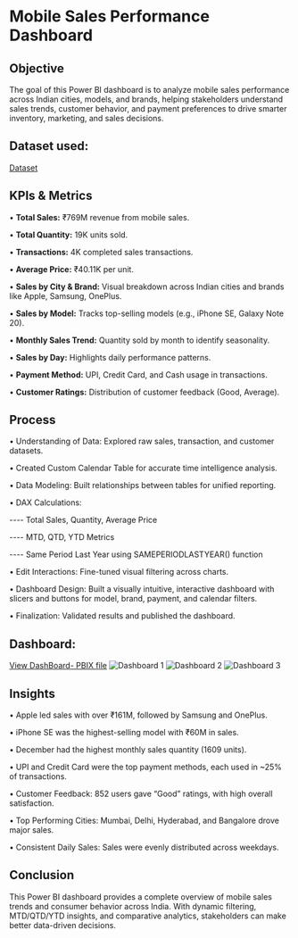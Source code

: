 # Mobile Sales Performance Dashboard

## Objective
The goal of this Power BI dashboard is to analyze mobile sales performance across Indian cities, models, and brands, helping stakeholders understand sales trends, customer behavior, and payment preferences to drive smarter inventory, marketing, and sales decisions.

## Dataset used:
<a href="https://github.com/Sunil-Rathod/Mobile-Sales-Performance-Dashboard-Power-BI/blob/main/Mobile%20Sales%20Data.xlsx">Dataset</a>

## KPIs & Metrics
• **Total Sales:** ₹769M revenue from mobile sales.

• **Total Quantity:** 19K units sold.

• **Transactions:** 4K completed sales transactions.

• **Average Price:** ₹40.11K per unit.

• **Sales by City & Brand:** Visual breakdown across Indian cities and brands like Apple, Samsung, OnePlus.

• **Sales by Model:** Tracks top-selling models (e.g., iPhone SE, Galaxy Note 20).

• **Monthly Sales Trend:** Quantity sold by month to identify seasonality.

• **Sales by Day:** Highlights daily performance patterns.

• **Payment Method:** UPI, Credit Card, and Cash usage in transactions.

• **Customer Ratings:** Distribution of customer feedback (Good, Average).

## Process
• Understanding of Data: Explored raw sales, transaction, and customer datasets.

• Created Custom Calendar Table for accurate time intelligence analysis.

• Data Modeling: Built relationships between tables for unified reporting.

• DAX Calculations:

---- Total Sales, Quantity, Average Price

---- MTD, QTD, YTD Metrics

---- Same Period Last Year using SAMEPERIODLASTYEAR() function

• Edit Interactions: Fine-tuned visual filtering across charts.

• Dashboard Design: Built a visually intuitive, interactive dashboard with slicers and buttons for model, brand, payment, and calendar filters.

• Finalization: Validated results and published the dashboard.

## Dashboard:

<a href="https://github.com/Sunil-Rathod/Mobile-Sales-Performance-Dashboard-Power-BI/blob/main/Mobile%20Sales%20Datashboard.pbix">View DashBoard- PBIX file</a>
![Dashboard 1](https://github.com/user-attachments/assets/12af656b-0bec-4fcf-a72c-028b430aff3a)
![Dashboard 2](https://github.com/user-attachments/assets/2e74fb2f-fa76-43ba-be2c-d42912f4a3f7)
![Dashboard 3](https://github.com/user-attachments/assets/ba8d0bfe-bb75-4f3e-b0d0-35516629c509)


## Insights
• Apple led sales with over ₹161M, followed by Samsung and OnePlus.

• iPhone SE was the highest-selling model with ₹60M in sales.

• December had the highest monthly sales quantity (1609 units).

• UPI and Credit Card were the top payment methods, each used in ~25% of transactions.

• Customer Feedback: 852 users gave “Good” ratings, with high overall satisfaction.

• Top Performing Cities: Mumbai, Delhi, Hyderabad, and Bangalore drove major sales.

• Consistent Daily Sales: Sales were evenly distributed across weekdays.

## Conclusion
This Power BI dashboard provides a complete overview of mobile sales trends and consumer behavior across India. With dynamic filtering, MTD/QTD/YTD insights, and comparative analytics, stakeholders can make better data-driven decisions.
